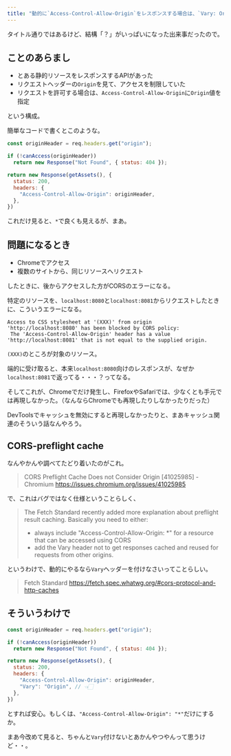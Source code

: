 ```yaml
---
title: "動的に`Access-Control-Allow-Origin`をレスポンスする場合は、`Vary: Origin`も忘れずに"
---
```


タイトル通りではあるけど、結構「？」がいっぱいになった出来事だったので。

## ことのあらまし

- とある静的リソースをレスポンスするAPIがあった
- リクエストヘッダーの`Origin`を見て、アクセスを制限していた
- リクエストを許可する場合は、`Access-Control-Allow-Origin`に`Origin`値を指定

という構成。

簡単なコードで書くとこのような。


```js
const originHeader = req.headers.get("origin");

if (!canAccess(originHeader))
  return new Response("Not Found", { status: 404 });

return new Response(getAssets(), {
  status: 200,
  headers: {
    "Access-Control-Allow-Origin": originHeader,
  },
})
```

これだけ見ると、`*`で良くも見えるが、まあ。

## 問題になるとき

- Chromeでアクセス
- 複数のサイトから、同じリソースへリクエスト

したときに、後からアクセスした方がCORSのエラーになる。

特定のリソースを、`localhost:8080`と`localhost:8081`からリクエストしたときに、こういうエラーになる。

```
Access to CSS stylesheet at '(XXX)' from origin 'http://localhost:8080' has been blocked by CORS policy:
 The 'Access-Control-Allow-Origin' header has a value 'http://localhost:8081' that is not equal to the supplied origin.
```

`(XXX)`のところが対象のリソース。

端的に受け取ると、本来`localhost:8080`向けのレスポンスが、なぜか`localhost:8081`で返ってる・・・？ってなる。

そしてこれが、Chromeでだけ発生し、FirefoxやSafariでは、少なくとも手元では再現しなかった。（なんならChromeでも再現したりしなかったりだった）

DevToolsでキャッシュを無効にすると再現しなかったりと、まあキャッシュ関連のそういう話なんやろう。

## CORS-preflight cache

なんやかんや調べてたどり着いたのがこれ。

> CORS Preflight Cache Does not Consider Origin [41025985] - Chromium
> https://issues.chromium.org/issues/41025985

で、これはバグではなく仕様ということらしく、

> The Fetch Standard recently added more explanation about preflight result caching.
> Basically you need to either:
> - always include "Access-Control-Allow-Origin: *" for a resource that can be accessed using CORS
> - add the Vary header not to get responses cached and reused for requests from other origins.

というわけで、動的にやるなら`Vary`ヘッダーを付けなさいってことらしい。

> Fetch Standard
> https://fetch.spec.whatwg.org/#cors-protocol-and-http-caches

## そういうわけで

```js
const originHeader = req.headers.get("origin");

if (!canAccess(originHeader))
  return new Response("Not Found", { status: 404 });

return new Response(getAssets(), {
  status: 200,
  headers: {
    "Access-Control-Allow-Origin": originHeader,
    "Vary": "Origin", // 👈🏻
  },
})
```

とすれば安心。もしくは、`"Access-Control-Allow-Origin": "*"`だけにするか。

まあ今改めて見ると、ちゃんと`Vary`付けないとあかんやつやんって思うけど・・。
